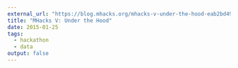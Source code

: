 ```yaml
---
external_url: "https://blog.mhacks.org/mhacks-v-under-the-hood-eab2bd495282"
title: "MHacks V: Under the Hood"
date: 2015-01-25
tags:
  - hackathon
  - data
output: false
---
```

